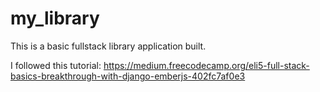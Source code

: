 # my_library
This is a basic fullstack library application built. 

I followed this tutorial:
https://medium.freecodecamp.org/eli5-full-stack-basics-breakthrough-with-django-emberjs-402fc7af0e3